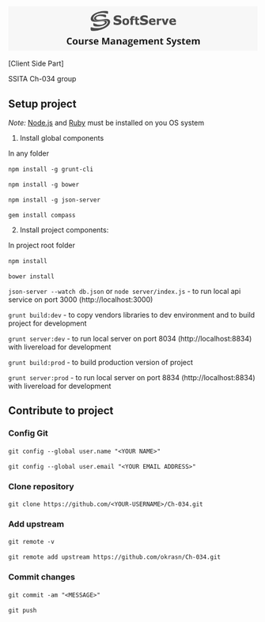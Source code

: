 ![SoftServe Course Management System](https://raw.githubusercontent.com/okrasn/Ch-034/tmp/github_header.png)

[Client Side Part]  

SSITA Ch-034 group



## Setup project

*Note:* [Node.js](https://nodejs.org/en/) and [Ruby](http://rubyinstaller.org/downloads/) must be installed on you OS system



1. Install global components

In any folder  

`npm install -g grunt-cli`  

`npm install -g bower`  

`npm install -g json-server`  

`gem install compass`  



2. Install project components:

In project root folder  

`npm install`  

`bower install`  

`json-server --watch db.json` or `node server/index.js` - to run local api service on port 3000 (http://localhost:3000)

`grunt build:dev` - to copy vendors libraries to dev environment and to build project for development  

`grunt server:dev` - to run local server on port 8034 (http://localhost:8834) with livereload for development

`grunt build:prod` - to build production version of project

`grunt server:prod` - to run local server on port 8834 (http://localhost:8834) with livereload for development



## Contribute to project



### Config Git

`git config --global user.name "<YOUR NAME>"`  

`git config --global user.email "<YOUR EMAIL ADDRESS>"`



### Clone repository

`git clone https://github.com/<YOUR-USERNAME>/Ch-034.git`



### Add upstream

`git remote -v`  

`git remote add upstream https://github.com/okrasn/Ch-034.git`





### Commit changes

`git commit -am "<MESSAGE>"`  

`git push`

